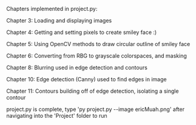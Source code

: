 Chapters implemented in project.py:

Chapter 3: Loading and displaying images

Chapter 4: Getting and setting pixels to create smiley face :)

Chapter 5: Using OpenCV methods to draw circular outline of smiley face

Chapter 6: Converting from RBG to grayscale colorspaces, and masking

Chapter 8: Blurring used in edge detection and contours

Chapter 10: Edge detection (Canny) used to find edges in image

Chapter 11: Contours building off of edge detection, isolating a single contour

project.py is complete, type 'py project.py --image ericMuah.png' after navigating into the 'Project' folder to run
